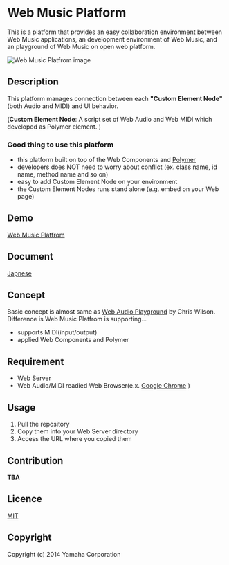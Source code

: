 # Web Music Platform
This is a platform that provides an easy collaboration environment between Web Music applications, an development environment of Web Music, and an playground of Web Music on open web platform.

![Web Music Platfrom image](https://raw.github.com/yamaha-webmusic/WebMusicPlatform/master/images/WebMusicPlatform_Sample.png)

## Description
This platform manages connection between each **"Custom Element Node"** (both Audio and MIDI) and UI behavior.

(**Custom Element Node**: A script set of Web Audio and Web MIDI which developed as Polymer element. )

### Good thing to use this platform
 - this platform built on top of the Web Components and [Polymer](http://www.polymer-project.org/)
  - developers does NOT need to worry about conflict (ex. class name, id name, method name and so on)
  - easy to add Custom Element Node on your environment
  - the Custom Element Nodes runs stand alone (e.g. embed on your Web page)

## Demo
[Web Music Platfrom](http://yamaha-webmusic.github.io/webmusicplatform/)  

## Document
[Japnese](https://yamaha-webmusic.github.io/webmusicplatform/app/components/wm-skelton/)  

##  Concept
Basic concept is almost same as [Web Audio Playground](http://webaudioplayground.appspot.com/) by Chris Wilson.  
Difference is Web Music Platfrom is supporting...

 - supports MIDI(input/output)
 - applied Web Components and Polymer


## Requirement
 - Web Server
 - Web Audio/MIDI readied Web Browser(e.x. [Google Chrome](https://www.google.co.jp/chrome/) )


## Usage
1. Pull the repository
2. Copy them into your Web Server directory
3. Access the URL where you copied them

## Contribution
**TBA**

## Licence
[MIT](https://raw.githubusercontent.com/yamaha-webmusic/WebMusicPlatform/master/LICENSE)

## Copyright
Copyright (c) 2014 Yamaha Corporation




